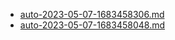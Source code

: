 * [auto-2023-05-07-1683458306.md](/docs/202305/auto-2023-05-07-1683458306.md)
* [auto-2023-05-07-1683458048.md](/docs/202305/auto-2023-05-07-1683458048.md)
